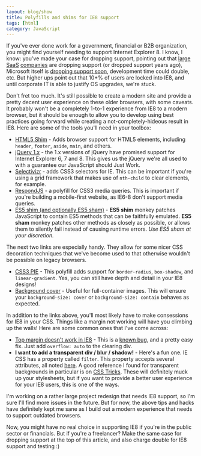 ```yaml
---
layout: blog/show
title: Polyfills and shims for IE8 support
tags: [html]
category: JavaScript
---
```

If you've ever done work for a government, financial or B2B organization, you might find yourself needing to support Internet Explorer 8. I know, I know: you've made your case for dropping support, pointing out that [large][salesforce] [SaaS][zurb] [companies][google] are dropping support (or dropped support years ago), Microsoft itself is [dropping support soon][microsoft], development time could double, etc. But higher ups point out that 10+% of users are locked into IE8, and until corporate IT is able to justify OS upgrades, we're stuck.

[salesforce]: http://www.zdnet.com/article/salesforce-to-drop-ie7-and-ie8-support-in-may-2015/
[zurb]: http://zurb.com/article/1265/ie8-is-going-the-way-of-the-dodo-so-why-s
[google]: http://thenextweb.com/google/2013/09/16/google-analytics-to-drop-internet-explorer-8-support-at-the-end-of-2013/
[microsoft]: http://www.techtimes.com/articles/12722/20140811/17-months-until-ie8-support-ends.htm

Don't fret too much. It's still possible to create a modern site and provide a pretty decent user experience on these older browsers, with some caveats. It probably won't be a completely 1-to-1 experience from IE8 to a modern browser, but it should be enough to allow you to develop using best practices going forward while creating a not-completely-hideous result in IE8. Here are some of the tools you'll need in your toolbox:

* [HTML5 Shim][html5-shim] - Adds browser support for HTML5 elements, including `header`, `footer`, `aside`, `main`, and others.
* [jQuery 1.x][jquery] - the 1.x versions of jQuery have promised support for Internet Explorer 6, 7 and 8. This gives us the jQuery we're all used to with a guarantee our JavaScript should Just Work.
* [Selectivizr][selectivizr] - adds CSS3 selectors for IE. This can be important if you're using a grid framework that makes use of `nth-child` to clear elements, for example.
* [RespondJS][respond-js] - a polyfill for CSS3 media queries. This is important if you're building a mobile-first website, as IE6-8 don't support media queries.
* [ES5 shim (and optionally ES5 sham)][es5-shim] - **ES5 shim** monkey patches JavaScript to contain ES5 methods that can be faithfully emulated. **ES5 sham** monkey patches other methods as closely as possible, or allows them to silently fail instead of causing runtime errors. *Use ES5 sham at your discretion.*

[html5-shim]: http://www.paulirish.com/2011/the-history-of-the-html5-shiv/
[jquery]: http://jquery.com/download/
[selectivizr]: http://selectivizr.com/
[respond-js]: https://github.com/scottjehl/Respond
[es5-shim]: https://github.com/es-shims/es5-shim

The next two links are especially handy. They allow for some nicer CSS decoration techniques that we've become used to that otherwise wouldn't be possible on legacy browsers.

* [CSS3 PIE][pie] - This polyfill adds support for `border-radius`, `box-shadow`, and `linear-gradient`. Yes, you can still have depth and detail in your IE8 designs!
* [Background cover][background-size] - Useful for full-container images. This will ensure your `background-size: cover` or `background-size: contain` behaves as expected.

[pie]: http://css3pie.com/
[background-size]: https://github.com/louisremi/background-size-polyfill#readme

In addition to the links above, you'll most likely have to make consessions for IE8 in your CSS. Things like a margin not working will have you climbing up the walls! Here are some common ones that I've come across:

* [Top margin doesn't work in IE8][top-margin] - This is a [known bug][top-margin-bug], and a pretty easy fix. Just add `overflow: auto` to the clearing div.
* **I want to add a transparent div / blur / shadow!** - Here's a fun one. IE CSS has a property called `filter`. This property accepts several attributes, all noted [here][ms-filter]. A good reference I found for transparent backgrounds in particular is on [CSS Tricks][css-tricks]. These will definitely muck up your stylesheets, but if you want to provide a better user experience for your IE8 users, this is one of the ways.

[top-margin]: http://stackoverflow.com/questions/13911010/top-margin-doesnt-work-in-ie-8
[top-margin-bug]: http://www.inventpartners.com/ie8_margin_top_bug
[ms-filter]: https://msdn.microsoft.com/en-us/library/ie/ms530752%28v=vs.85%29.aspx
[css-tricks]: https://css-tricks.com/rgba-browser-support/

I'm working on a rather large project redesign that needs IE8 support, so I'm sure I'll find more issues in the future. But for now, the above tips and hacks have definitely kept me sane as I build out a modern experience that needs to support outdated browsers.

Now, you might have no real choice in supporting IE8 if you're in the public sector or financials. But if you're a freelancer? Make the same case for dropping support at the top of this article, and also charge double for IE8 support and testing :)
